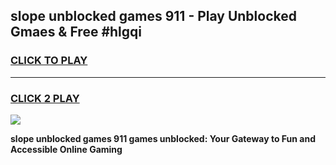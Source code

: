 
## slope unblocked games 911 - Play Unblocked Gmaes & Free #hlgqi
<h3>
<a href="https://news.freeplayer.one?title=slope_unblocked_games_911&ref=24F">CLICK TO PLAY</a></h3>
<hr>

<h3>
<a href="https://news.freeplayer.one?title=slope_unblocked_games_911&ref=24F">CLICK 2 PLAY</a>
  
</h3>

<a href="https://news.freeplayer.one?title=slope_unblocked_games_911&ref=24F/"><img src="https://clearcache.store/games.png"></a>


**slope unblocked games 911 games unblocked: Your Gateway to Fun and Accessible Online Gaming**
